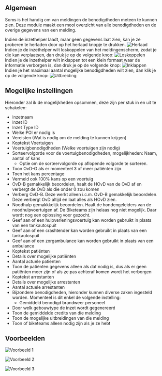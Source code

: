 ## Algemeen
Soms is het handig om van meldingen de benodigdheden meteen te kunnen zien. Deze module maakt een mooi overzicht van alle benodigdheden en de overige gegevens van een melding.

Indien de inzethelper laadt, maar geen gegevens laat zien, kan je ze proberen te herladen door op het herlaad knopje te drukken. ![Herlaad](/v4/docs/assets/missionHelper/img/nl_NL/missionHelperReload.png)<br>
Indien je de inzethelper wilt loskoppelen van het meldingenscherm, zodat je die kan verplaatsen, dan druk je op de volgende knop: ![Loskoppelen](/v4/docs/assets/missionHelper/img/nl_NL/missionHelperLos.png)<br>
Indien je de inzethelper wilt inklappen tot een klein formaat waar de informatie verborgen is, dan druk je op de volgende knop: ![Inklappen](/v4/docs/assets/missionHelper/img/nl_NL/missionHelperExpand.png)<br>
Indien je het maximaal aantal mogelijke benodigdheden wilt zien, dan klik je op de volgende knop: ![Uitbreiding](/v4/docs/assets/missionHelper/img/nl_NL/missionHelperMax.png)

## Mogelijke instellingen

Hieronder zal ik de mogelijkheden opsommen, deze zijn per stuk in en uit te schakelen:
* Inzetnaam
* Inzet ID
* Inzet Type ID
* Welke POI er nodig is
* Vereisten (Wat is nodig om de melding te kunnen krijgen)
* Koptekst Voertuigen
* Voertuigbenodigdheden (Welke voertuigen zijn nodig)
* Sorteervolgorde voor de voertuigbenodigdheden, mogelijkheden: Naam, aantal of kans
    * Optie om de sorteervolgorde op aflopende volgorde te sorteren. 
* Toon OvD-G als er momenteel 3 of meer patiënten zijn
* Toen het kans percentage
* Vermeld ook 100% kans op een voertuig
* OvD-B gemakkelijk beoordelen, haalt de HOvD van de OvD af en verbergt de OvD als die onder 0 zou komen
* Verberg OvD-B. Deze werkt alleen i.c.m. OvD-B gemakkelijk beoordelen. Deze verbergt OvD altijd en laat alles als HOvD zien.
* Noodhulp gemakkkelijk beoordelen. Haalt de hondengeleiders van de noodhulpvoertuigen af. De Biketeams zijn helaas nog niet mogelijk. Daar wordt nog een oplossing voor gezocht. 
* Geef aan of een hulpverleningsvoertuig kan worden gebruikt in plaats van een tankautospuit
* Geef aan of een crashtender kan worden gebruikt in plaats van een tankautospuit
* Geef aan of een zorgambulance kan worden gebruikt in plaats van een ambulance
* Koptekst patiënten
* Details over mogelijke patiënten
* Aantal actuele patiënten
* Toon de patiënten gegevens alleen als dat nodig is, dus als er geen patiënten meer zijn of als ze pas achteraf komen wordt het verborgen
* Koptekst arrestanten
* Details over mogelijke arrestanten
* Aantal actuele arrestanten
* Bijzondere benodigdheden, hieronder kunnen diverse zaken ingesteld worden. Momenteel is dit enkel de volgende instelling:
    * Gemiddeld benodigd brandweer personeel
* Door welk gebouwtype de inzet wordt gegenereerd
* Toon de gemiddelde credits van die melding
* Toon de mogelijke uitbreidingen van die melding
* Toon of biketeams alleen nodig zijn als je ze hebt
 
## Voorbeelden

 ![Voorbeeld 1](/v4/docs/assets/missionHelper/img/nl_NL/missionHelper1.png)

 ![Voorbeeld 2](/v4/docs/assets/missionHelper/img/nl_NL/missionHelper2.png)

 ![Voorbeeld 3](/v4/docs/assets/missionHelper/img/nl_NL/missionHelper3.png)
